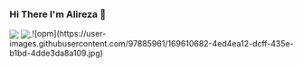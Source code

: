 ### Hi There I'm Alireza 👋
<a href="https://github.com/AlirezaGhabashyan">
<img align="center" src="https://github-readme-stats.vercel.app/api?username=AlirezaGhabashyan&show_icons=true&count_private=true&include_all_commits=true&theme=dark" /></a>

<a href="https://github.com/AlirezaGhabashyan">
<img align="center" src="https://github-readme-stats.vercel.app/api/top-langs/?username=AlirezaGhabashyan&&theme=dark" />
</a>
![opm](https://user-images.githubusercontent.com/97885961/169610682-4ed4ea12-dcff-435e-b1bd-4dde3da8a109.jpg)
